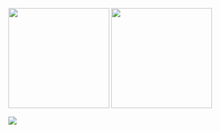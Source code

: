 <p>
  <img src="https://github-readme-stats.vercel.app/api?username=ayu0616&count_private=true&show_icons=true" height="200px" />
  <img src="https://github-readme-stats.vercel.app/api/top-langs/?username=ayu0616&hide=Jupyter%20Notebook" height="200px" />
</p>

<p>
  <img src="https://github-profile-trophy.vercel.app/?username=ayu0616" />
</p>
